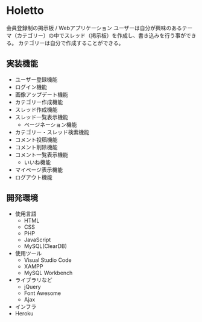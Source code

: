 # Holetto
会員登録制の掲示板 / Webアプリケーション
ユーザーは自分が興味のあるテーマ（カテゴリー）の中でスレッド（掲示板）を作成し、書き込みを行う事ができる。
カテゴリーは自分で作成することができる。
## 実装機能
- ユーザー登録機能
- ログイン機能
- 画像アップデート機能
- カテゴリー作成機能
- スレッド作成機能
- スレッド一覧表示機能
  - ページネーション機能
- カテゴリー・スレッド検索機能
- コメント投稿機能
- コメント削除機能
- コメント一覧表示機能
   - いいね機能
- マイページ表示機能
- ログアウト機能
## 開発環境
- 使用言語
  - HTML
  - CSS
  - PHP
  - JavaScript
  - MySQL(ClearDB)
- 使用ツール
  - Visual Studio Code
  - XAMPP
  - MySQL Workbench
- ライブラリなど
  - jQuery
  - Font Awesome
  - Ajax
- インフラ
 - Heroku

